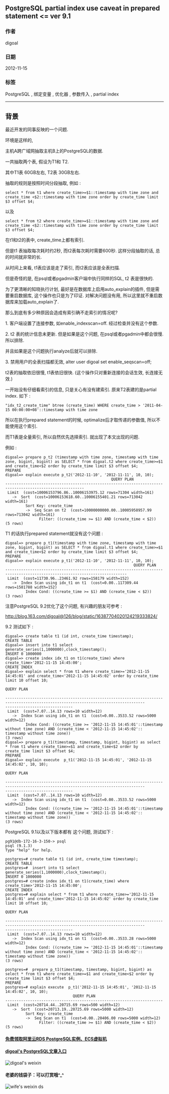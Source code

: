 ## PostgreSQL partial index use caveat in prepared statement <= ver 9.1       
                                           
### 作者                                           
digoal                                            
                                              
### 日期                                            
2012-11-15                                                                       
                                            
### 标签                                                                                                                                                            
PostgreSQL , 绑定变量 , 优化器 , 参数传入 , partial index        
                                          
----                                            
                                          
## 背景                                    
最近开发的同事反映的一个问题.  
  
环境是这样的,  
  
主机A跨广域网抽取主机B上的PostgreSQL的数据.  
  
一共抽取两个表, 假设为T1和 T2.  
  
其中T1表 60GB左右, T2表 30GB左右.  
  
抽取的规则是按照时间分段抽取, 例如 :  
  
```  
select * from t1 where create_time>=$1::timestamp with time zone and create_time <$2::timestamp with time zone order by create_time limit $3 offset $4;  
```  
  
以及  
  
```  
select * from t2 where create_time>=$1::timestamp with time zone and create_time <$2::timestamp with time zone order by create_time limit $3 offset $4;  
```  
  
在t1和t2的表中, create_time上都有索引.  
  
但是t1 表抽取每次耗时约2秒, 而t2表每次耗时需要600秒. 这样分段抽取的话, 总的时间就非常的长.  
  
从时间上来看, t1表应该是走了索引, 而t2表应该是全表扫描.  
  
但是奇怪的是, 在psql或者pgadmin客户端中执行同样的SQL, t2 表是很快的.  
  
为了更清晰的知晓执行计划, 最好是在数据库上启用auto_explain的插件, 但是需要重启数据库, 这个操作也只是为了印证. 对解决问题没有用, 所以这里就不重启数据库来加载auto_explain了.  
  
那么到底有多少种原因会造成有索引确不走索引的情况呢?  
  
1\. 客户端设置了连接参数, 如enable_indexscan=off. 经过检查并没有这个参数.  
  
2\. t2 表的统计信息未更新. 但是如果是这个问题, 在psql或者pgadmin中都会很慢. 所以排除.   
  
并且如果是这个问题执行analyze后就可以排除.  
  
3\. 禁用用户的全表扫描都无效,  alter user digoal set enable_seqscan=off;  
  
t2表的抽取依旧很慢, t1表依旧很快. (这个操作只对重新连接的会话生效, 长连接无效.)  
  
一开始没有仔细看索引的信息, 只是关心有没有建索引. 原来T2表建的是partial index. 如下 :   
  
```  
"idx_t2_create_time" btree (create_time) WHERE create_time > '2011-04-15 00:00:00+08'::timestamp with time zone  
```  
  
所以在执行prepared statement的时候, optimalize后才取传递的参数值, 所以不能使用这个索引.  
  
而T1表是全量索引, 所以自然优先选择索引. 就出现了本文出现的问题.  
  
例如 :   
  
```  
digoal=> prepare p_t2 (timestamp with time zone, timestamp with time zone, bigint, bigint) as SELECT * from digoal.t2 where create_time>=$1 and create_time<$2 order by create_time limit $3 offset $4;  
PREPARE  
digoal=> explain execute p_t2('2012-11-10', '2012-11-11', 10, 10);  
                                               QUERY PLAN                                                  
---------------------------------------------------------------------------------------------------------  
 Limit  (cost=10006153796.86..10006153975.12 rows=71304 width=161)  
   ->  Sort  (cost=10006153618.60..10006155401.21 rows=713042 width=161)  
         Sort Key: create_time  
         ->  Seq Scan on t2  (cost=10000000000.00..10005958957.99 rows=713042 width=161)  
               Filter: ((create_time >= $1) AND (create_time < $2))  
(5 rows)  
```  
  
T1 的话执行prepared statement就没有这个问题 :   
  
```  
digoal=> prepare p_t1(timestamp with time zone, timestamp with time zone, bigint, bigint) as SELECT * from digoal.t1 where create_time>=$1 and create_time<$2 order by create_time limit $3 offset $4;  
PREPARE  
digoal=> explain execute p_t1('2012-11-10', '2012-11-11', 10, 10);  
                                                         QUERY PLAN                                                           
----------------------------------------------------------------------------------------------------------------------------  
 Limit  (cost=11730.96..23461.92 rows=158179 width=152)  
   ->  Index Scan using idx_t1 on t1  (cost=0.00..117309.44 rows=1581788 width=152)  
         Index Cond: ((create_time >= $1) AND (create_time < $2))  
(3 rows)  
```  
  
注意PostgreSQL 9.2优化了这个问题, 有兴趣的朋友可参考 :   
  
http://blog.163.com/digoal@126/blog/static/16387704020124219333824/  
  
9.2 测试如下 :   
  
```  
digoal=> create table t1 (id int, create_time timestamp);  
CREATE TABLE  
digoal=> insert into t1 select generate_series(1,1000000),clock_timestamp();  
INSERT 0 1000000  
digoal=> create index idx_t1 on t1(create_time) where create_time>'2012-11-15 14:45:00';  
CREATE INDEX  
digoal=> explain select * from t1 where create_time>='2012-11-15 14:45:01' and create_time<'2012-11-15 14:45:02' order by create_time limit 10 offset 10;  
                                                                            QUERY PLAN                                                
                                
------------------------------------------------------------------------------------------------------------------------------------  
------------------------------  
 Limit  (cost=7.07..14.13 rows=10 width=12)  
   ->  Index Scan using idx_t1 on t1  (cost=0.00..3533.52 rows=5000 width=12)  
         Index Cond: ((create_time >= '2012-11-15 14:45:01'::timestamp without time zone) AND (create_time < '2012-11-15 14:45:02'::  
timestamp without time zone))  
(3 rows)  
digoal=> prepare p_t1(timestamp, timestamp, bigint, bigint) as select * from t1 where create_time>=$1 and create_time<$2 order by create_time limit $3 offset $4;   
PREPARE  
digoal=> explain execute  p_t1('2012-11-15 14:45:01', '2012-11-15 14:45:02', 10, 10);  
                                                                            QUERY PLAN                                                
                                
------------------------------------------------------------------------------------------------------------------------------------  
------------------------------  
 Limit  (cost=7.07..14.13 rows=10 width=12)  
   ->  Index Scan using idx_t1 on t1  (cost=0.00..3533.52 rows=5000 width=12)  
         Index Cond: ((create_time >= '2012-11-15 14:45:01'::timestamp without time zone) AND (create_time < '2012-11-15 14:45:02'::  
timestamp without time zone))  
(3 rows)  
```  
  
PostgreSQL 9.1以及以下版本都有 这个问题, 测试如下 :   
  
```  
pg91@db-172-16-3-150-> psql  
psql (9.1.3)  
Type "help" for help.  
  
postgres=# create table t1 (id int, create_time timestamp);  
CREATE TABLE  
postgres=#  insert into t1 select generate_series(1,1000000),clock_timestamp();  
INSERT 0 1000000  
postgres=# create index idx_t1 on t1(create_time) where create_time>'2012-11-15 14:45:00';  
CREATE INDEX  
postgres=# explain select * from t1 where create_time>='2012-11-15 14:45:01' and create_time<'2012-11-15 14:45:02' order by create_time limit 10 offset 10;  
                                                                            QUERY PLAN                                                
                                
------------------------------------------------------------------------------------------------------------------------------------  
------------------------------  
 Limit  (cost=7.07..14.13 rows=10 width=12)  
   ->  Index Scan using idx_t1 on t1  (cost=0.00..3533.28 rows=5000 width=12)  
         Index Cond: ((create_time >= '2012-11-15 14:45:01'::timestamp without time zone) AND (create_time < '2012-11-15 14:45:02'::  
timestamp without time zone))  
(3 rows)  
  
postgres=#  prepare p_t1(timestamp, timestamp, bigint, bigint) as select * from t1 where create_time>=$1 and create_time<$2 order by create_time limit $3 offset $4;   
PREPARE  
postgres=# explain execute  p_t1('2012-11-15 14:45:01', '2012-11-15 14:45:02', 10, 10);  
                              QUERY PLAN                                
----------------------------------------------------------------------  
 Limit  (cost=20714.44..20715.69 rows=500 width=12)  
   ->  Sort  (cost=20713.19..20725.69 rows=5000 width=12)  
         Sort Key: create_time  
         ->  Seq Scan on t1  (cost=0.00..20406.00 rows=5000 width=12)  
               Filter: ((create_time >= $1) AND (create_time < $2))  
(5 rows)  
```  
  
                                         
  
  
  
  
  
  
  
  
  
  
  
  
  
#### [免费领取阿里云RDS PostgreSQL实例、ECS虚拟机](https://free.aliyun.com/ "57258f76c37864c6e6d23383d05714ea")
  
  
#### [digoal's PostgreSQL文章入口](https://github.com/digoal/blog/blob/master/README.md "22709685feb7cab07d30f30387f0a9ae")
  
  
![digoal's weixin](../pic/digoal_weixin.jpg "f7ad92eeba24523fd47a6e1a0e691b59")
  
  
#### 老婆的钱袋子：可以打赏哦^_^  
![wife's weixin ds](../pic/wife_weixin_ds.jpg "acd5cce1a143ef1d6931b1956457bc9f")
  
